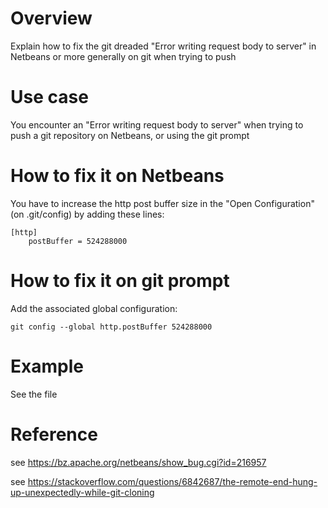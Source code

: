# Overview
Explain how to fix the git dreaded "Error writing request body to server" in Netbeans or more generally on git when trying to push

# Use case
You encounter an "Error writing request body to server" when trying to push a git repository on Netbeans, or using the git prompt

# How to fix it on Netbeans
You have to increase the http post buffer size in the "Open Configuration" (on .git/config) by adding these lines:

    [http]
        postBuffer = 524288000

# How to fix it on git prompt
Add the associated global configuration:

    git config --global http.postBuffer 524288000

# Example
See the file

# Reference
see https://bz.apache.org/netbeans/show_bug.cgi?id=216957

see https://stackoverflow.com/questions/6842687/the-remote-end-hung-up-unexpectedly-while-git-cloning


